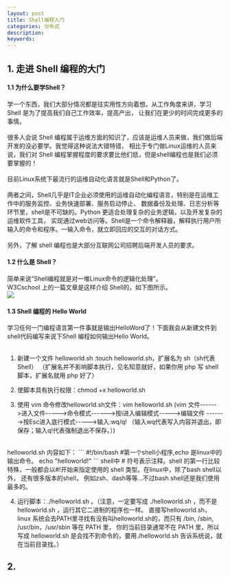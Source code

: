 ```yaml
---
layout: post
title: Shell编程入门
categories: 分布式
description: 
keywords: 
---
```

## 1. 走进 Shell 编程的大门
#### 1.1 为什么要学Shell？
学一个东西，我们大部分情况都是往实用性方向着想。从工作角度来讲，学习 Shell 是为了提高我们自己工作效率，提高产出，
让我们在更少的时间完成更多的事情。  
<br/>
很多人会说 Shell 编程属于运维方面的知识了，应该是运维人员来做，我们做后端开发的没必要学。我觉得这种说法大错特错，
相比于专门做Linux运维的人员来说，我们对 Shell 编程掌握程度的要求要比他们低，但是shell编程也是我们必须要掌握的！  
<br/>
目前Linux系统下最流行的运维自动化语言就是Shell和Python了。  
<br/>
两者之间，Shell几乎是IT企业必须使用的运维自动化编程语言，特别是在运维工作中的服务监控、业务快速部署、服务启动停止、
数据备份及处理、日志分析等环节里，shell是不可缺的。Python 更适合处理复杂的业务逻辑，以及开发复杂的运维软件工具，
实现通过web访问等。Shell是一个命令解释器，解释执行用户所输入的命令和程序。一输入命令，就立即回应的交互的对话方式。  
<br/>
另外，了解 shell 编程也是大部分互联网公司招聘后端开发人员的要求。  
#### 1.2 什么是 Shell？
简单来说“Shell编程就是对一堆Linux命令的逻辑化处理”。  
W3Cschool 上的一篇文章是这样介绍 Shell的，如下图所示。  
![](/images/posts/linux/)  
#### 1.3 Shell 编程的 Hello World
学习任何一门编程语言第一件事就是输出HelloWord了！下面我会从新建文件到shell代码编写来说下Shell 编程如何输出Hello World。  
<br/>
1) 新建一个文件 helloworld.sh :touch helloworld.sh，扩展名为 sh（sh代表Shell）
（扩展名并不影响脚本执行，见名知意就好，如果你用 php 写 shell 脚本，扩展名就用 php 好了）  

2) 使脚本具有执行权限：chmod +x helloworld.sh  

3) 使用 vim 命令修改helloworld.sh文件：vim helloworld.sh
(vim 文件------>进入文件----->命令模式------>按i进入编辑模式----->编辑文件 ------->按Esc进入底行模式----->输入:wq/q! 
（输入wq代表写入内容并退出，即保存；输入q!代表强制退出不保存。）)  
<br/>
helloworld.sh 内容如下：  
```
#!/bin/bash
#第一个shell小程序,echo 是linux中的输出命令。  
echo  "helloworld!"
```
shell中 # 符号表示注释。shell 的第一行比较特殊，一般都会以#!开始来指定使用的 shell 类型。在linux中，除了bash shell以外，
还有很多版本的shell， 例如zsh、dash等等...不过bash shell还是我们使用最多的。  

4) 运行脚本：./helloworld.sh 。（注意，一定要写成 ./helloworld.sh ，而不是 helloworld.sh ，运行其它二进制的程序也一样。
直接写helloworld.sh，linux 系统会去PATH里寻找有没有叫helloworld.sh的，而只有 /bin, /sbin, /usr/bin，/usr/sbin 等在 PATH 里，
你的当前目录通常不在 PATH 里，所以写成 helloworld.sh 是会找不到命令的，要用./helloworld.sh 告诉系统说，就在当前目录找。）

## 2. 



























